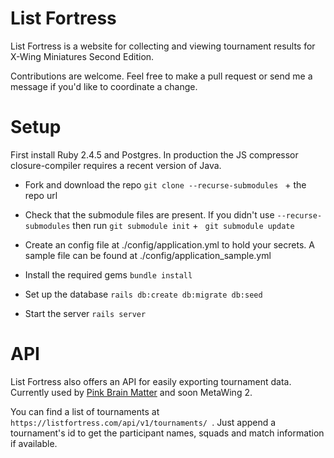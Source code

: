 # List Fortress


List Fortress is a website for collecting and viewing tournament results for X-Wing Miniatures Second Edition.

Contributions are welcome. Feel free to make a pull request or send me a message if you'd like to coordinate a change.


# Setup 

First install Ruby 2.4.5 and Postgres. In production the JS compressor closure-compiler requires a recent version of Java. 

* Fork and download the repo `git clone --recurse-submodules ` + the repo url

* Check that the submodule files are present. If you didn't use `--recurse-submodules` then run `git submodule init` + ` git submodule update`

* Create an config file at ./config/application.yml to hold your secrets. A sample file can be found at ./config/application_sample.yml

* Install the required gems `bundle install`

* Set up the database `rails db:create db:migrate db:seed`

* Start the server `rails server`


# API

List Fortress also offers an API for easily exporting tournament data. Currently used by [Pink Brain Matter](https://pinksquadron.dk/pbm/) and soon MetaWing 2.

You can find a list of tournaments at `https://listfortress.com/api/v1/tournaments/ `. Just append a tournament's id to get the participant names, squads and match information if available. 